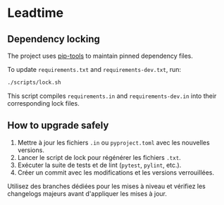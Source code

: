 # Leadtime

## Dependency locking

The project uses [pip-tools](https://github.com/jazzband/pip-tools) to maintain pinned dependency files.

To update `requirements.txt` and `requirements-dev.txt`, run:

```bash
./scripts/lock.sh
```

This script compiles `requirements.in` and `requirements-dev.in` into their corresponding lock files.

## How to upgrade safely

1. Mettre à jour les fichiers `.in` ou `pyproject.toml` avec les nouvelles versions.
2. Lancer le script de lock pour régénérer les fichiers `.txt`.
3. Exécuter la suite de tests et de lint (`pytest`, `pylint`, etc.).
4. Créer un commit avec les modifications et les versions verrouillées.

Utilisez des branches dédiées pour les mises à niveau et vérifiez les changelogs majeurs avant d'appliquer les mises à jour.